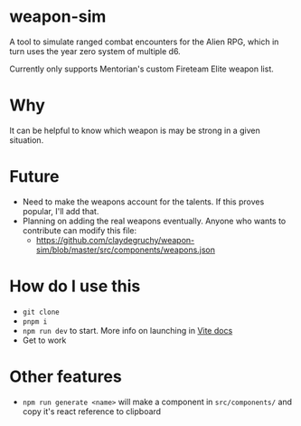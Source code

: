 # weapon-sim
A tool to simulate ranged combat encounters for the Alien RPG, which in turn uses the year zero system of multiple d6.

Currently only supports Mentorian's custom Fireteam Elite weapon list.

# Why
It can be helpful to know which weapon is may be strong in a given situation. 

# Future 
- Need to make the weapons account for the talents. If this proves popular, I'll add that.
- Planning on adding the real weapons eventually. Anyone who wants to contribute can modify this file:
	- https://github.com/claydegruchy/weapon-sim/blob/master/src/components/weapons.json

# How do I use this

-   `git clone`
-   `pnpm i`
-   `npm run dev` to start. More info on launching in [Vite docs](https://vitejs.dev/guide/#community-templates)
-   Get to work

# Other features
- `npm run generate <name>` will make a component in `src/components/` and copy it's react reference to clipboard